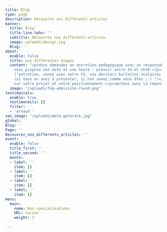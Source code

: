 ```yaml
---
title: Blog
type: page
description: Découvrez nos différents articles
banner:
  title: Blog
  title-line-twho: ''
  subtitle: Découvrez nos différents articles.
  image: uploads/design.jpg
  Blog: ''
about:
  enable: false
  title: Les différentes étapes
  content: "<p>Vous demandez un entretien pédagogique avec un responsable de l’école.</p><p>On
    vous propose une date et une heure : prévoir entre 1h et 1h30.</p><p>Le jour de
    l’entretien, venez avec votre CV, vos derniers bulletins scolaires et vos projets
    (si vous en avez à présenter, si non venez comme vous êtes ;-) !)</p><p>Nous échangeons
    sur votre projet et votre positionnement.</p><p>Vous avez la réponse sous 48h.</p>"
  image: "/uploads/faq-admission-round.png"
testimonials:
  enable: true
  testimonails: []
  filter:
  - 'arnaud '
seo_image: "/uploads/meta-generale.jpg"
global: ''
Blog: ''
Page: ''
Decouvrez_nos_differents_articles: ''
event:
  enable: false
  title_first: ''
  title_second: ''
  month:
  - label: ''
    item: []
  - label: ''
    item: []
  - label: ''
    item: []
  - label: ''
    item: []
menu:
  main:
    name: Nos spécialisations
    URL: cursus
    weight: 2

---
```

